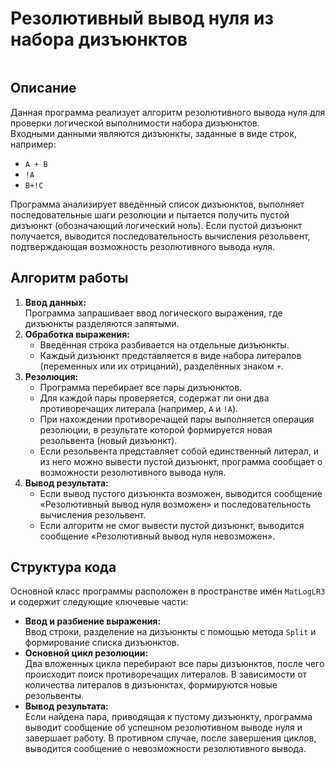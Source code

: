# Резолютивный вывод нуля из набора дизъюнктов

![]()

## Описание
Данная программа реализует алгоритм резолютивного вывода нуля для проверки логической выполнимости набора дизъюнктов.  
Входными данными являются дизъюнкты, заданные в виде строк, например:
- `A + B`
- `!A`
- `B+!C`

Программа анализирует введённый список дизъюнктов, выполняет последовательные шаги резолюции и пытается получить пустой дизъюнкт (обозначающий логический ноль). Если пустой дизъюнкт получается, выводится последовательность вычисления резольвент, подтверждающая возможность резолютивного вывода нуля.

## Алгоритм работы
1. **Ввод данных:**  
   Программа запрашивает ввод логического выражения, где дизъюнкты разделяются запятыми.
2. **Обработка выражения:**  
   - Введённая строка разбивается на отдельные дизъюнкты.
   - Каждый дизъюнкт представляется в виде набора литералов (переменных или их отрицаний), разделённых знаком `+`.
3. **Резолюция:**  
   - Программа перебирает все пары дизъюнктов.
   - Для каждой пары проверяется, содержат ли они два противоречащих литерала (например, `A` и `!A`).
   - При нахождении противоречащей пары выполняется операция резолюции, в результате которой формируется новая резольвента (новый дизъюнкт).
   - Если резольвента представляет собой единственный литерал, и из него можно вывести пустой дизъюнкт, программа сообщает о возможности резолютивного вывода нуля.
4. **Вывод результата:**  
   - Если вывод пустого дизъюнкта возможен, выводится сообщение «Резолютивный вывод нуля возможен» и последовательность вычисления резольвент.
   - Если алгоритм не смог вывести пустой дизъюнкт, выводится сообщение «Резолютивный вывод нуля невозможен».

## Структура кода
Основной класс программы расположен в пространстве имён `MatLogLR3` и содержит следующие ключевые части:
- **Ввод и разбиение выражения:**  
  Ввод строки, разделение на дизъюнкты с помощью метода `Split` и формирование списка дизъюнктов.
- **Основной цикл резолюции:**  
  Два вложенных цикла перебирают все пары дизъюнктов, после чего происходит поиск противоречащих литералов. В зависимости от количества литералов в дизъюнктах, формируются новые резольвенты.
- **Вывод результата:**  
  Если найдена пара, приводящая к пустому дизъюнкту, программа выводит сообщение об успешном резолютивном выводе нуля и завершает работу. В противном случае, после завершения циклов, выводится сообщение о невозможности резолютивного вывода.
